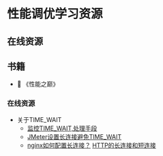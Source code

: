 # 性能调优学习资源

## 在线资源

## 书籍

* :book: 《性能之巅》

### 在线资源

* 关于TIME_WAIT
  * [监控TIME_WAIT,处理手段](https://onlinehelp.opswat.com/centralmgmt/What_you_need_to_do_if_you_see_too_many_TIME_WAIT_sockets.html)
  * [JMeter设置长连接避免TIME_WAIT](https://www.cnblogs.com/crazymakercircle/p/11748890.html) 
  * [nginx如何配置长连接？](https://blog.csdn.net/wangkai_123456/article/details/71715852) [HTTP的长连接和短连接](https://www.cnblogs.com/cswuyg/p/3653263.html)